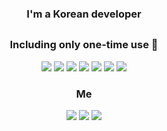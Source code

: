 

<h3 align="center"> I'm a Korean developer </h3>

<h2 align="center"> <Tech Stack> </h3>

  <h3 align="center"> Including only one-time use 🌱 </h3>
  

  <p align="center">
  
   <img src="https://img.shields.io/badge/Python-3766AB?style=flat-square&logo=Python&logoColor=white"/>
   <img src="https://img.shields.io/badge/HTML-E34F26?style=flat-square&logo=HTML5&logoColor=white"/>
   <img src="https://img.shields.io/badge/React-61DAFB?style=flat-square&logo=React&logoColor=black"/>
   <img src="https://img.shields.io/badge/JavaScript-F7DF1E?style=flat-square&logo=JavaScript&logoColor=black"/>
   <img src="https://img.shields.io/badge/MySQL-4479A1?style=flat-square&logo=MySQL&logoColor=white"/>
   <img src="https://img.shields.io/badge/Django-092E20?style=flat-square&logo=Django&logoColor=white"/>
   <img src="https://img.shields.io/badge/Django-092E20?style=flat-square&logo=Django&logoColor=white"/>
  

  

  </p>
  <h3 align="center"> Me </h3>
  <p align="center">
    <a href="mailto:choiys1995@gmail.com" target="_blank"><img src="https://img.shields.io/badge/Gmail-d14836?style=flat-square&logo=Gmail&logoColor=white"/></a>
    <a href="https://rmdev.tistory.com" target="_blank"><img src="https://img.shields.io/badge/Blog-Brightgreen?style=flat-square&logo=Blogger&logoColor=white"/></a>
    <a href="https://github.com/choiys1995" target="_blank"><img src="https://img.shields.io/badge/Github-181717?style=flat-square&logo=Github&logoColor=white"/></a>
  </p>
  
    
<!--
**choiys1995/choiys1995** is a ✨ _special_ ✨ repository because its `README.md` (this file) appears on your GitHub profile.

Here are some ideas to get you started:

- 🔭 I’m currently working on ...
- 🌱 I’m currently learning ...
- 👯 I’m looking to collaborate on ...
- 🤔 I’m looking for help with ...
- 💬 Ask me about ...
- 📫 How to reach me: ...
- 😄 Pronouns: ...
- ⚡ Fun fact: ...
-->
